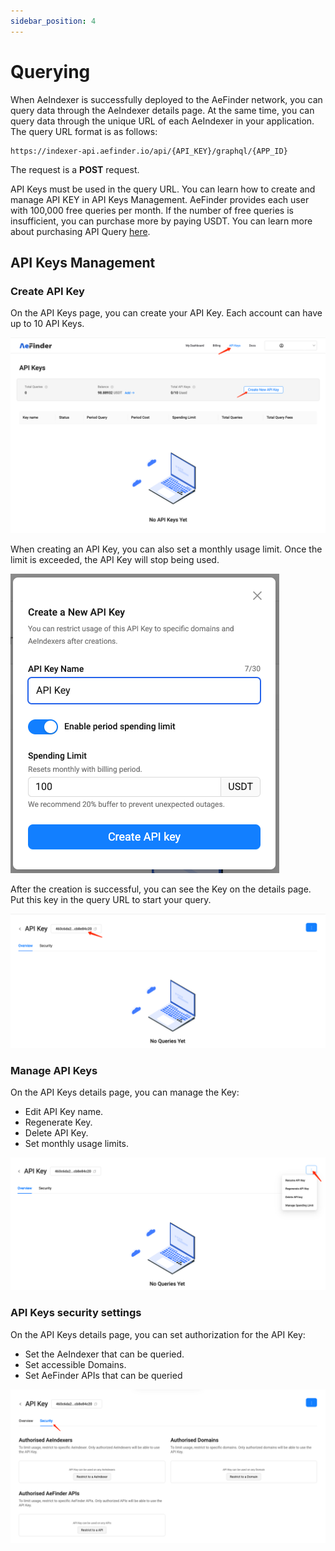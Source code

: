 ```yaml
---
sidebar_position: 4
---
```


# Querying
When AeIndexer is successfully deployed to the AeFinder network, you can query data through the AeIndexer details page. At the same time, you can query data through the unique URL of each AeIndexer in your application. The query URL format is as follows:
```
https://indexer-api.aefinder.io/api/{API_KEY}/graphql/{APP_ID} 
```
The request is a **POST** request.

API Keys must be used in the query URL. You can learn how to create and manage API KEY in API Keys Management.
AeFinder provides each user with 100,000 free queries per month. If the number of free queries is insufficient, you can purchase more by paying USDT. You can learn more about purchasing API Query [here](resource-charge.md).

## API Keys Management
### Create API Key
On the API Keys page, you can create your API Key. Each account can have up to 10 API Keys.

![api-key](./querying/img/api-key.png)

When creating an API Key, you can also set a monthly usage limit. Once the limit is exceeded, the API Key will stop being used.

![create-api-key](./querying/img/create-api-key.png)

After the creation is successful, you can see the Key on the details page. Put this key in the query URL to start your query.

![api-key-detail](./querying/img/api-key-detail.png)

### Manage API Keys
On the API Keys details page, you can manage the Key:
- Edit API Key name.
- Regenerate Key.
- Delete API Key.
- Set monthly usage limits.

![api-key-setting](./querying/img/api-key-setting.png)

### API Keys security settings
On the API Keys details page, you can set authorization for the API Key:

- Set the AeIndexer that can be queried.
- Set accessible Domains.
- Set AeFinder APIs that can be queried

![api-key-security](./querying/img/api-key-security.png)